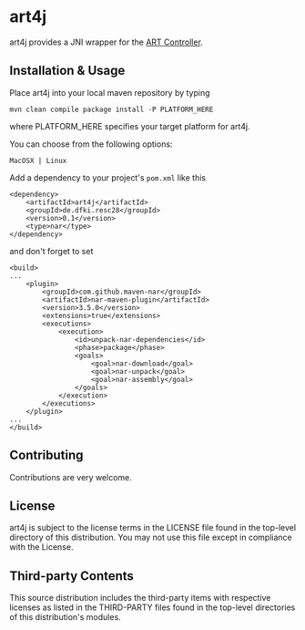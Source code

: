 # art4j
art4j provides a JNI wrapper for the [ART Controller](http://www.ar-tracking.com/products/tracking-systems/arttrack-system/art-controller/).

## Installation & Usage
Place art4j into your local maven repository by typing 
```
mvn clean compile package install -P PLATFORM_HERE
```
where PLATFORM_HERE specifies your target platform for art4j.

You can choose from the following options:
```
MacOSX | Linux
```

Add a dependency to your project's `pom.xml` like this
```
<dependency>
    <artifactId>art4j</artifactId>
    <groupId>de.dfki.resc28</groupId>
    <version>0.1</version>
    <type>nar</type>
</dependency>
```
and don't forget to set 
```
<build>
...
    <plugin>
        <groupId>com.github.maven-nar</groupId>
        <artifactId>nar-maven-plugin</artifactId>
        <version>3.5.0</version>
        <extensions>true</extensions>
        <executions>
            <execution>
                <id>unpack-nar-dependencies</id>
                <phase>package</phase>
                <goals>
                    <goal>nar-download</goal>
                    <goal>nar-unpack</goal>
                    <goal>nar-assembly</goal>
                </goals>
            </execution>
        </executions>
    </plugin>
...
</build>
```

## Contributing
Contributions are very welcome.

## License
art4j is subject to the license terms in the LICENSE file found in the top-level directory of this distribution. You may not use this file except in compliance with the License.

## Third-party Contents
This source distribution includes the third-party items with respective licenses as listed in the THIRD-PARTY files found in the top-level directories of this distribution's modules.
